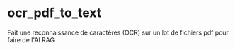 # ocr_pdf_to_text
Fait une reconnaissance de caractères (OCR) sur un lot de fichiers pdf pour faire de l'AI RAG
